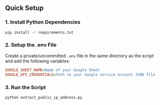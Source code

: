 ## Quick Setup

### 1. Install Python Dependencies

```bash
pip install -r requirements.txt
```

### 2. Setup the .env File

Create a private/uncommitted `.env` file in the same directory as the script and add the following variables:

```ini
GOOGLE_SHEET_NAME=Name of your Google Sheet
GOOGLE_API_CREDENTIALS=Path to your Google service account JSON file
```

### 3. Run the Script

```bash
python extract_public_ip_address.py
```
